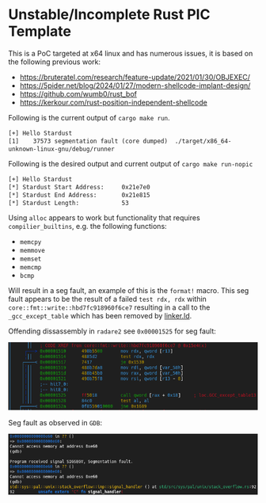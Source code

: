 # Unstable/Incomplete Rust PIC Template

This is a PoC targeted at x64 linux and has numerous issues, it is based on the following previous work:
- https://bruteratel.com/research/feature-update/2021/01/30/OBJEXEC/
- https://5pider.net/blog/2024/01/27/modern-shellcode-implant-design/
- https://github.com/wumb0/rust_bof
- https://kerkour.com/rust-position-independent-shellcode

Following is the current output of `cargo make run`.

```
[+] Hello Stardust
[1]    37573 segmentation fault (core dumped)  ./target/x86_64-unknown-linux-gnu/debug/runner
```

Following is the desired output and current output of `cargo make run-nopic`

```
[+] Hello Stardust
[*] Stardust Start Address:     0x21e7e0
[*] Stardust End Address:       0x21e815
[*] Stardust Length:            53
```

Using `alloc` appears to work but functionality that requires `compilier_builtins`, e.g. the following functions:
- `memcpy`
- `memmove`
- `memset`
- `memcmp`
- `bcmp`

Will result in a seg fault, an example of this is the `format!` macro. This seg fault appears to be the result of a failed `test rdx, rdx` within `core::fmt::write::hbd7fc918960f6ce7` resulting in a call to the `_gcc_except_table` which has been removed by [linker.ld](./stardust/linker.ld).


Offending dissassembly in `radare2` see `0x00001525` for seg fault: 

![seg fault in `core::fmt::write::hbd7fc918960f6ce7`](./docs/segfault-in-core-fmt.png)


Seg fault as observed in `GDB`:

![GDB seg fault](./docs/gdb-debug-segfault.png)